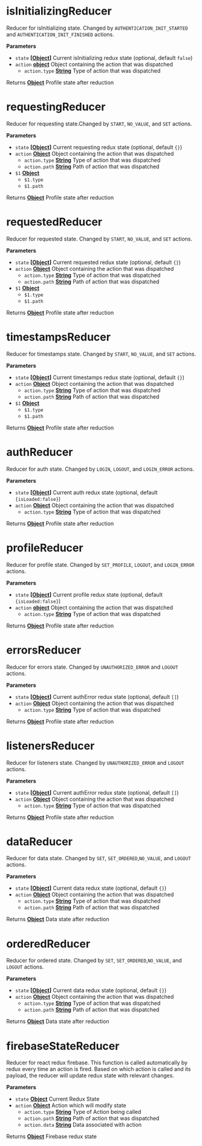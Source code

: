 # isInitializingReducer

Reducer for isInitializing state. Changed by `AUTHENTICATION_INIT_STARTED`
and `AUTHENTICATION_INIT_FINISHED` actions.

**Parameters**

-   `state` **\[[Object](https://developer.mozilla.org/en-US/docs/Web/JavaScript/Reference/Global_Objects/Object)]** Current isInitializing redux state (optional, default `false`)
-   `action` **[object](https://developer.mozilla.org/en-US/docs/Web/JavaScript/Reference/Global_Objects/Object)** Object containing the action that was dispatched
    -   `action.type` **[String](https://developer.mozilla.org/en-US/docs/Web/JavaScript/Reference/Global_Objects/String)** Type of action that was dispatched

Returns **[Object](https://developer.mozilla.org/en-US/docs/Web/JavaScript/Reference/Global_Objects/Object)** Profile state after reduction

# requestingReducer

Reducer for requesting state.Changed by `START`, `NO_VALUE`, and `SET` actions.

**Parameters**

-   `state` **\[[Object](https://developer.mozilla.org/en-US/docs/Web/JavaScript/Reference/Global_Objects/Object)]** Current requesting redux state (optional, default `{}`)
-   `action` **[Object](https://developer.mozilla.org/en-US/docs/Web/JavaScript/Reference/Global_Objects/Object)** Object containing the action that was dispatched
    -   `action.type` **[String](https://developer.mozilla.org/en-US/docs/Web/JavaScript/Reference/Global_Objects/String)** Type of action that was dispatched
    -   `action.path` **[String](https://developer.mozilla.org/en-US/docs/Web/JavaScript/Reference/Global_Objects/String)** Path of action that was dispatched
-   `$1` **[Object](https://developer.mozilla.org/en-US/docs/Web/JavaScript/Reference/Global_Objects/Object)** 
    -   `$1.type`  
    -   `$1.path`  

Returns **[Object](https://developer.mozilla.org/en-US/docs/Web/JavaScript/Reference/Global_Objects/Object)** Profile state after reduction

# requestedReducer

Reducer for requested state. Changed by `START`, `NO_VALUE`, and `SET` actions.

**Parameters**

-   `state` **\[[Object](https://developer.mozilla.org/en-US/docs/Web/JavaScript/Reference/Global_Objects/Object)]** Current requested redux state (optional, default `{}`)
-   `action` **[Object](https://developer.mozilla.org/en-US/docs/Web/JavaScript/Reference/Global_Objects/Object)** Object containing the action that was dispatched
    -   `action.type` **[String](https://developer.mozilla.org/en-US/docs/Web/JavaScript/Reference/Global_Objects/String)** Type of action that was dispatched
    -   `action.path` **[String](https://developer.mozilla.org/en-US/docs/Web/JavaScript/Reference/Global_Objects/String)** Path of action that was dispatched
-   `$1` **[Object](https://developer.mozilla.org/en-US/docs/Web/JavaScript/Reference/Global_Objects/Object)** 
    -   `$1.type`  
    -   `$1.path`  

Returns **[Object](https://developer.mozilla.org/en-US/docs/Web/JavaScript/Reference/Global_Objects/Object)** Profile state after reduction

# timestampsReducer

Reducer for timestamps state. Changed by `START`, `NO_VALUE`, and `SET` actions.

**Parameters**

-   `state` **\[[Object](https://developer.mozilla.org/en-US/docs/Web/JavaScript/Reference/Global_Objects/Object)]** Current timestamps redux state (optional, default `{}`)
-   `action` **[Object](https://developer.mozilla.org/en-US/docs/Web/JavaScript/Reference/Global_Objects/Object)** Object containing the action that was dispatched
    -   `action.type` **[String](https://developer.mozilla.org/en-US/docs/Web/JavaScript/Reference/Global_Objects/String)** Type of action that was dispatched
    -   `action.path` **[String](https://developer.mozilla.org/en-US/docs/Web/JavaScript/Reference/Global_Objects/String)** Path of action that was dispatched
-   `$1` **[Object](https://developer.mozilla.org/en-US/docs/Web/JavaScript/Reference/Global_Objects/Object)** 
    -   `$1.type`  
    -   `$1.path`  

Returns **[Object](https://developer.mozilla.org/en-US/docs/Web/JavaScript/Reference/Global_Objects/Object)** Profile state after reduction

# authReducer

Reducer for auth state. Changed by `LOGIN`, `LOGOUT`, and `LOGIN_ERROR` actions.

**Parameters**

-   `state` **\[[Object](https://developer.mozilla.org/en-US/docs/Web/JavaScript/Reference/Global_Objects/Object)]** Current auth redux state (optional, default `{isLoaded:false}`)
-   `action` **[Object](https://developer.mozilla.org/en-US/docs/Web/JavaScript/Reference/Global_Objects/Object)** Object containing the action that was dispatched
    -   `action.type` **[String](https://developer.mozilla.org/en-US/docs/Web/JavaScript/Reference/Global_Objects/String)** Type of action that was dispatched

Returns **[Object](https://developer.mozilla.org/en-US/docs/Web/JavaScript/Reference/Global_Objects/Object)** Profile state after reduction

# profileReducer

Reducer for profile state. Changed by `SET_PROFILE`, `LOGOUT`, and
`LOGIN_ERROR` actions.

**Parameters**

-   `state` **\[[Object](https://developer.mozilla.org/en-US/docs/Web/JavaScript/Reference/Global_Objects/Object)]** Current profile redux state (optional, default `{isLoaded:false}`)
-   `action` **[object](https://developer.mozilla.org/en-US/docs/Web/JavaScript/Reference/Global_Objects/Object)** Object containing the action that was dispatched
    -   `action.type` **[String](https://developer.mozilla.org/en-US/docs/Web/JavaScript/Reference/Global_Objects/String)** Type of action that was dispatched

Returns **[Object](https://developer.mozilla.org/en-US/docs/Web/JavaScript/Reference/Global_Objects/Object)** Profile state after reduction

# errorsReducer

Reducer for errors state. Changed by `UNAUTHORIZED_ERROR`
and `LOGOUT` actions.

**Parameters**

-   `state` **\[[Object](https://developer.mozilla.org/en-US/docs/Web/JavaScript/Reference/Global_Objects/Object)]** Current authError redux state (optional, default `[]`)
-   `action` **[Object](https://developer.mozilla.org/en-US/docs/Web/JavaScript/Reference/Global_Objects/Object)** Object containing the action that was dispatched
    -   `action.type` **[String](https://developer.mozilla.org/en-US/docs/Web/JavaScript/Reference/Global_Objects/String)** Type of action that was dispatched

Returns **[Object](https://developer.mozilla.org/en-US/docs/Web/JavaScript/Reference/Global_Objects/Object)** Profile state after reduction

# listenersReducer

Reducer for listeners state. Changed by `UNAUTHORIZED_ERROR`
and `LOGOUT` actions.

**Parameters**

-   `state` **\[[Object](https://developer.mozilla.org/en-US/docs/Web/JavaScript/Reference/Global_Objects/Object)]** Current authError redux state (optional, default `[]`)
-   `action` **[Object](https://developer.mozilla.org/en-US/docs/Web/JavaScript/Reference/Global_Objects/Object)** Object containing the action that was dispatched
    -   `action.type` **[String](https://developer.mozilla.org/en-US/docs/Web/JavaScript/Reference/Global_Objects/String)** Type of action that was dispatched

Returns **[Object](https://developer.mozilla.org/en-US/docs/Web/JavaScript/Reference/Global_Objects/Object)** Profile state after reduction

# dataReducer

Reducer for data state. Changed by `SET`, `SET_ORDERED`,`NO_VALUE`, and
`LOGOUT` actions.

**Parameters**

-   `state` **\[[Object](https://developer.mozilla.org/en-US/docs/Web/JavaScript/Reference/Global_Objects/Object)]** Current data redux state (optional, default `{}`)
-   `action` **[Object](https://developer.mozilla.org/en-US/docs/Web/JavaScript/Reference/Global_Objects/Object)** Object containing the action that was dispatched
    -   `action.type` **[String](https://developer.mozilla.org/en-US/docs/Web/JavaScript/Reference/Global_Objects/String)** Type of action that was dispatched
    -   `action.path` **[String](https://developer.mozilla.org/en-US/docs/Web/JavaScript/Reference/Global_Objects/String)** Path of action that was dispatched

Returns **[Object](https://developer.mozilla.org/en-US/docs/Web/JavaScript/Reference/Global_Objects/Object)** Data state after reduction

# orderedReducer

Reducer for ordered state. Changed by `SET`, `SET_ORDERED`,`NO_VALUE`, and
`LOGOUT` actions.

**Parameters**

-   `state` **\[[Object](https://developer.mozilla.org/en-US/docs/Web/JavaScript/Reference/Global_Objects/Object)]** Current data redux state (optional, default `{}`)
-   `action` **[Object](https://developer.mozilla.org/en-US/docs/Web/JavaScript/Reference/Global_Objects/Object)** Object containing the action that was dispatched
    -   `action.type` **[String](https://developer.mozilla.org/en-US/docs/Web/JavaScript/Reference/Global_Objects/String)** Type of action that was dispatched
    -   `action.path` **[String](https://developer.mozilla.org/en-US/docs/Web/JavaScript/Reference/Global_Objects/String)** Path of action that was dispatched

Returns **[Object](https://developer.mozilla.org/en-US/docs/Web/JavaScript/Reference/Global_Objects/Object)** Data state after reduction

# firebaseStateReducer

Reducer for react redux firebase. This function is called
automatically by redux every time an action is fired. Based on which action
is called and its payload, the reducer will update redux state with relevant
changes.

**Parameters**

-   `state` **[Object](https://developer.mozilla.org/en-US/docs/Web/JavaScript/Reference/Global_Objects/Object)** Current Redux State
-   `action` **[Object](https://developer.mozilla.org/en-US/docs/Web/JavaScript/Reference/Global_Objects/Object)** Action which will modify state
    -   `action.type` **[String](https://developer.mozilla.org/en-US/docs/Web/JavaScript/Reference/Global_Objects/String)** Type of Action being called
    -   `action.path` **[String](https://developer.mozilla.org/en-US/docs/Web/JavaScript/Reference/Global_Objects/String)** Path of action that was dispatched
    -   `action.data` **[String](https://developer.mozilla.org/en-US/docs/Web/JavaScript/Reference/Global_Objects/String)** Data associated with action

Returns **[Object](https://developer.mozilla.org/en-US/docs/Web/JavaScript/Reference/Global_Objects/Object)** Firebase redux state
